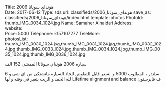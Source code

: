 Title:          2006 هونداي سوناتا   
Date:           2017-06-12
Type:           ads
url:            classifieds/2006_هونداي_سوناتا 
save_as:        classifieds/2006_هونداي_سوناتا/index.html
template:       photos
PhotoId:        thumb_IMG_0034_1024.jpg
Name:           Samaher Alhaidari
Address:        
website:        
Price:          5000
Telephone:      6157107277
TeleMore:       
photosList:     thumb_IMG_0030_1024.jpg,thumb_IMG_0031_1024.jpg,thumb_IMG_0032_1024.jpg,thumb_IMG_0033_1024.jpg,thumb_IMG_0034_1024.jpg,thumb_IMG_0035_1024.jpg,thumb_IMG_0036_1024.jpg

سياره 2006 هونداي سوناتا الممشى 152 الف 

6 سلندر ، المطلوب 5000 و السعر قابل للتفاوض للجاد السياره ماتشتكي من اي شي و لله الحمد و الزيت يتغير في وقته و لها Lifetime alignment and balance ف فايرستون
